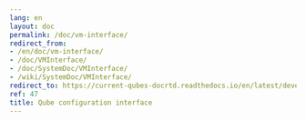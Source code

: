 ```yaml
---
lang: en
layout: doc
permalink: /doc/vm-interface/
redirect_from:
- /en/doc/vm-interface/
- /doc/VMInterface/
- /doc/SystemDoc/VMInterface/
- /wiki/SystemDoc/VMInterface/
redirect_to: https://current-qubes-docrtd.readthedocs.io/en/latest/developer/debugging/vm-interface.html
ref: 47
title: Qube configuration interface
---
```

